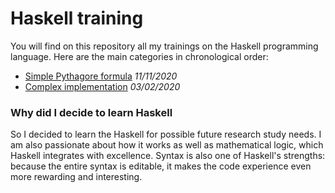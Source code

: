 # Haskell training
You will find on this repository all my trainings on the Haskell programming language.
Here are the main categories in chronological order:
- [Simple Pythagore formula](src/Pythagore.hs) *11/11/2020*
- [Complex implementation](src/Complex.hs) *03/02/2020*

### Why did I decide to learn Haskell
So I decided to learn the Haskell for possible future research study needs. 
I am also passionate about how it works as well as mathematical logic, which Haskell integrates with excellence. 
Syntax is also one of Haskell's strengths: because the entire syntax is editable, it makes the code experience even more rewarding and interesting.